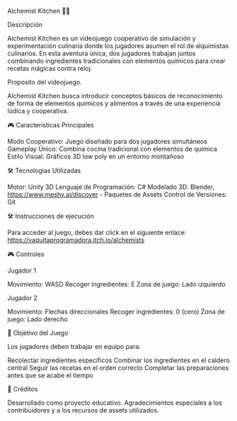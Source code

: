 Alchemist Kitchen 🧪🍳

Descripción

Alchemist Kitchen es un videojuego cooperativo de simulación y experimentación culinaria donde los jugadores asumen el rol de alquimistas culinarios. En esta aventura única, dos jugadores trabajan juntos combinando ingredientes tradicionales con elementos químicos para crear recetas mágicas contra reloj.

Proposito del videojuego.

Alchemist Kitchen busca introducir conceptos básicos de reconocimiento de forma de elementos quimicos y alimentos a través de una experiencia lúdica y cooperativa. 

🎮 Características Principales

Modo Cooperativo: Juego diseñado para dos jugadores simultáneos
Gameplay Único: Combina cocina tradicional con elementos de química
Estilo Visual: Gráficos 3D low poly en un entorno montañoso

🛠️ Tecnologías Utilizadas

Motor: Unity 3D
Lenguaje de Programación: C#
Modelado 3D: Blender, https://www.meshy.ai/discover - Paquetes de Assets
Control de Versiones: Git

🛠️ Instrucciones de ejecución

Para acceder al juego, debes dar click en el siguiente enlace: https://vaquitaprogramadora.itch.io/alchemists

🎮 Controles

Jugador 1 

Movimiento: WASD
Recoger ingredientes: E
Zona de juego: Lado izquierdo

Jugador 2 

Movimiento: Flechas direccionales
Recoger ingredientes: 0 (cero)
Zona de juego: Lado derecho

🎯 Objetivo del Juego

Los jugadores deben trabajar en equipo para:

Recolectar ingredientes específicos
Combinar los ingredientes en el caldero central
Seguir las recetas en el orden correcto
Completar las preparaciones antes que se acabe el tiempo

👥 Créditos

Desarrollado como proyecto educativo. Agradecimientos especiales a los contribuidores y a los recursos de assets utilizados.
